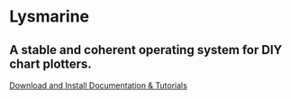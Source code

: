 
# Lysmarine

## A stable and coherent operating system for DIY chart plotters.

[ Download and Install ](doc/INSTALL.md) [ Documentation & Tutorials ](doc/README.md)
